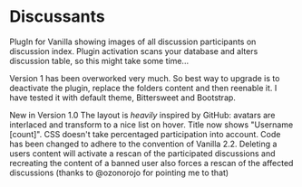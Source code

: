Discussants
===========

PlugIn for Vanilla showing images of all discussion participants on discussion index. Plugin activation scans your database and alters discussion table, so this might take some time...

Version 1 has been overworked very much. So best way to upgrade is to deactivate the plugin, replace the folders content and then reenable it. I have tested it with default theme, Bittersweet and Bootstrap.

New in Version 1.0
The layout is _heavily_ inspired by GitHub: avatars are interlaced and transform to a nice list on hover.
Title now shows "Username [count]".
CSS doesn't take percentaged participation into account.
Code has been changed to adhere to the convention of Vanilla 2.2.
Deleting a users content will activate a rescan of the participated discussions and recreating the content of a banned user also forces a rescan of the affected discussions (thanks to @ozonorojo for pointing me to that)